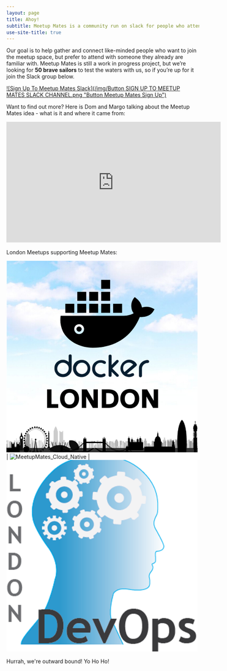 ```yaml
---
layout: page
title: Ahoy!
subtitle: Meetup Mates is a community run on slack for people who attend London tech meetups together. 
use-site-title: true
---
```


Our goal is to help gather and connect like-minded people who want to join the meetup space, but prefer to attend with someone they already are familiar with. Meetup Mates is still a work in progress project, but we’re looking for **50 brave sailors** to test the waters with us, so if you’re up for it join the Slack group below.

[![Sign Up To Meetup Mates Slack](/img/Button SIGN UP TO MEETUP MATES SLACK CHANNEL.png "Button Meetup Mates Sign Up")](https://join.slack.com/t/meetup-mates/signup)

Want to find out more? Here is Dom and Margo talking about the Meetup Mates idea - what is it and where it came from:

<iframe width="560" height="315" src="https://www.youtube.com/embed/bKDh8FUA8nk" frameborder="0" allow="accelerometer; autoplay; encrypted-media; gyroscope; picture-in-picture" allowfullscreen></iframe>

London Meetups supporting Meetup Mates:

![MeetupMates_DockerLondon](img/MeetupMates_Docker_London.png) | ![MeetupMates_Cloud_Native](MeetupMates_Cloud_Native.png) | ![MeetupMates_London_DevOps](/img/MeetupMates_London_DevOps.png) 

Hurrah, we're outward bound! Yo Ho Ho!
